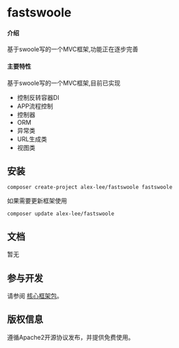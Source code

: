# fastswoole

#### 介绍
基于swoole写的一个MVC框架,功能正在逐步完善

#### 主要特性

基于swoole写的一个MVC框架,目前已实现
* 控制反转容器DI
* APP流程控制
* 控制器
* ORM
* 异常类
* URL生成类
* 视图类


## 安装

~~~
composer create-project alex-lee/fastswoole fastswoole
~~~

如果需要更新框架使用
~~~
composer update alex-lee/fastswoole
~~~

## 文档

暂无

## 参与开发

请参阅 [核心框架包](https://github.com/alex-lee/swooleframe)。

## 版权信息

遵循Apache2开源协议发布，并提供免费使用。


